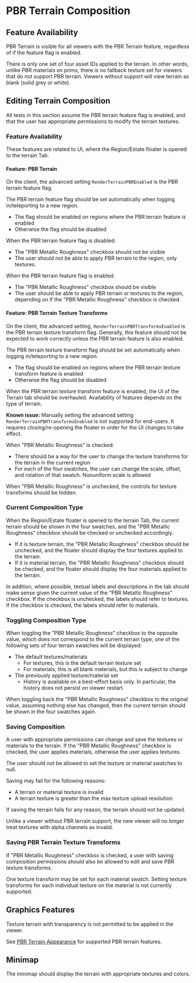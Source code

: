 # PBR Terrain Composition

## Feature Availability

PBR Terrain is visible for all viewers with the PBR Terrain feature, regardless of if the feature flag is enabled.

There is only one set of four asset IDs applied to the terrain. In other words, unlike PBR materials on prims, there is no fallback texture set for viewers that do not support PBR terrain. Viewers without support will view terrain as blank (solid grey or white).

## Editing Terrain Composition

All tests in this section assume the PBR terrain feature flag is enabled, and that the user has appropriate permissions to modify the terrain textures.

### Feature Availability

These features are related to UI, where the Region/Estate floater is opened to the terrain Tab.

#### Feature: PBR Terrain

On the client, the advanced setting `RenderTerrainPBREnabled` is the PBR terrain feature flag.

The PBR terrain feature flag should be set automatically when logging in/teleporting to a new region.

- The flag should be enabled on regions where the PBR terrain feature is enabled
- Otherwise the flag should be disabled

When the PBR terrain feature flag is disabled:

- The "PBR Metallic Roughness" checkbox should not be visible
- The user should not be able to apply PBR terrain to the region, only textures.

When the PBR terrain feature flag is enabled:

- The "PBR Metallic Roughness" checkbox should be visible
- The user should be able to apply PBR terrain or textures to the region, depending on if the "PBR Metallic Roughness" checkbox is checked.

#### Feature: PBR Terrain Texture Transforms

On the client, the advanced setting, `RenderTerrainPBRTransformsEnabled` is the PBR terrain texture transform flag. Generally, this feature should not be expected to work correctly unless the PBR terrain feature is also enabled.

The PBR terrain texture transform flag should be set automatically when logging in/teleporting to a new region.

- The flag should be enabled on regions where the PBR terrain texture transform feature is enabled
- Otherwise the flag should be disabled

When the PBR terrain texture transform feature is enabled, the UI of the Terrain tab should be overhauled. Availability of features depends on the type of terrain.

**Known issue:** Manually setting the advanced setting `RenderTerrainPBRTransformsEnabled` is not supported for end-users. It requires closing/re-opening the floater in order for the UI changes to take effect.

When "PBR Metallic Roughness" is checked:

- There should be a way for the user to change the texture transforms for the terrain in the current region
- For each of the four swatches, the user can change the scale, offset, and rotation of that swatch. Nonuniform scale is allowed

When "PBR Metallic Roughness" is unchecked, the controls for texture transforms should be hidden.

### Current Composition Type

When the Region/Estate floater is opened to the terrain Tab, the current terrain should be shown in the four swatches, and the "PBR Metallic Roughness" checkbox should be checked or unchecked accordingly.

- If it is texture terrain, the "PBR Metallic Roughness" checkbox should be unchecked, and the floater should display the four textures applied to the terrain.
- If it is material terrain, the "PBR Metallic Roughness" checkbox should be checked, and the floater should display the four materials applied to the terrain.

In addition, where possible, textual labels and descriptions in the tab should make sense given the current value of the "PBR Metallic Roughness" checkbox. If the checkbox is unchecked, the labels should refer to textures. If the checkbox is checked, the labels should refer to materials.

### Toggling Composition Type

When toggling the "PBR Metallic Roughness" checkbox to the opposite value, which does not correspond to the current terrain type, one of the following sets of four terrain swatches will be displayed:

- The default textures/materials
    - For textures, this is the default terrain texture set
    - For materials, this is all blank materials, but this is subject to change
- The previously applied texture/material set
    - History is available on a best-effort basis only. In particular, the history does not persist on viewer restart.

When toggling back the "PBR Metallic Roughness" checkbox to the original value, assuming nothing else has changed, then the current terrain should be shown in the four swatches again.

### Saving Composition

A user with appropriate permissions can change and save the textures or materials to the terrain. If the "PBR Metallic Roughness" checkbox is checked, the user applies materials, otherwise the user applies textures.

The user should not be allowed to set the texture or material swatches to null.

Saving may fail for the following reasons:

- A terrain or material texture is invalid
- A terrain texture is greater than the max texture upload resolution

If saving the terrain fails for any reason, the terrain should not be updated.

Unlike a viewer without PBR terrain support, the new viewer will no longer treat textures with alpha channels as invalid.

### Saving PBR Terrain Texture Transforms

If "PBR Metallic Roughness" checkbox is checked, a user with saving composition permissions should also be allowed to edit and save PBR texture transforms.

One texture transform may be set for each material swatch. Setting texture transforms for each individual texture on the material is not currently supported.

## Graphics Features

Texture terrain with transparency is not permitted to be applied in the viewer.

See [PBR Terrain Appearance](./pbr_terrain_appearance.md) for supported PBR terrain features.

## Minimap

The minimap should display the terrain with appropriate textures and colors.

